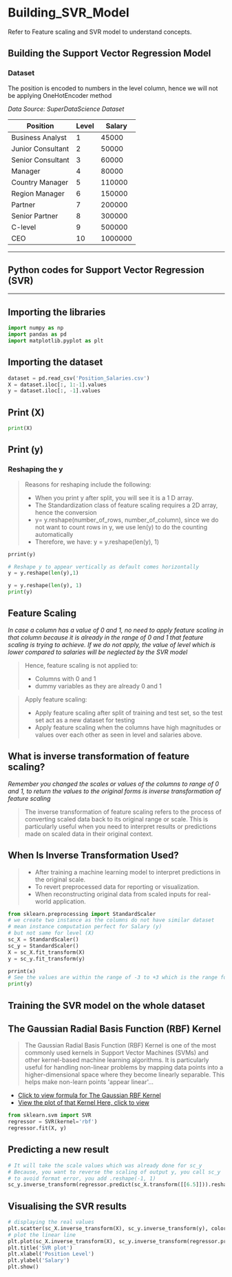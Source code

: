 # Building_SVR_Model
Refer to Feature scaling and SVR model to understand concepts.

## Building the Support Vector Regression Model

### Dataset
The position is encoded to numbers in the level column, hence we will not be applying OneHotEncoder method

_Data Source: SuperDataScience Dataset_

|Position	|Level	|Salary|
|---------|-------|-------|
|Business Analyst|	1|	45000|
|Junior Consultant|	2	|50000|
|Senior Consultant|	3|	60000|
|Manager|	4	|80000|
|Country Manager	|5	|110000|
|Region Manager|	6	|150000|
|Partner|	7	|200000|
|Senior Partner|	8	|300000|
|C-level|	9	|500000|
|CEO|	10	|1000000|
---
## Python codes for Support Vector Regression (SVR)
---

## Importing the libraries
```python
import numpy as np
import pandas as pd
import matplotlib.pyplot as plt
```

## Importing the dataset
```python
dataset = pd.read_csv('Position_Salaries.csv')
X = dataset.iloc[:, 1:-1].values
y = dataset.iloc[:, -1].values
```

## Print (X)
```python
print(X)
```

## Print (y)
### Reshaping the y 
> Reasons for reshaping include the following:
> + When you print y after split, you will see it is a 1 D array.
> + The Standardization class of feature scaling requires a 2D array, hence the conversion
> + y= y.reshape(number_of_rows, number_of_column), since we do not want to count rows in y, we use len(y) to do the counting automatically
> + Therefore, we have: y = y.reshape(len(y), 1)
```python
prrint(y)

# Reshape y to appear vertically as default comes horizontally
y = y.reshape(len(y),1)
```

```python
y = y.reshape(len(y), 1)
print(y)
```

## Feature Scaling
_In case a column has a value of 0 and 1, no need to apply feature scaling in that column because it is already in the range of 0 and 1 that feature scaling is trying to achieve. If we do not apply, the value of level which is lower compared to salaries will be neglected by the SVR model_
> Hence, feature scaling is not applied to:
> + Columns with 0 and 1
> + dummy variables as they are already 0 and 1

> Apply feature scaling:
> + Apply feature scaling after split of training and test set, so the test set act as a new dataset for testing
> + Apply feature scaling when the columns have high magnitudes or values over each other as seen in level and salaries above.

## What is inverse transformation of feature scaling?
_Remember you changed the scales or values of the columns to range of 0 and 1, to return the values to the original forms is inverse transformation of feature scaling_
> The inverse transformation of feature scaling refers to the process of converting scaled data back to its original range or scale. This is particularly useful when you need to interpret results or predictions made on scaled data in their original context.

## When Is Inverse Transformation Used?
> + After training a machine learning model to interpret predictions in the original scale.
> + To revert preprocessed data for reporting or visualization.
> + When reconstructing original data from scaled inputs for real-world application.

```python
from sklearn.preprocessing import StandardScaler
# we create two instance as the columns do not have similar dataset
# mean instance computation perfect for Salary (y)
# but not same for level (X)
sc_X = StandardScaler()
sc_y = StandardScaler()
X = sc_X.fit_transform(X) 
y = sc_y.fit_transform(y)

prrint(x)
# See the values are within the range of -3 to +3 which is the range for Standardization
print(y)
```

## Training the SVR model on the whole dataset
## The Gaussian Radial Basis Function (RBF) Kernel
> The Gaussian Radial Basis Function (RBF) Kernel is one of the most commonly used kernels in Support Vector Machines (SVMs) and other kernel-based machine learning algorithms. It is particularly useful for handling non-linear problems by mapping data points into a higher-dimensional space where they become linearly separable.
> This helps make non-learn points 'appear linear'...
> 
+ [Click to view formula for The Gaussian RBF Kernel](https://ibb.co/znFHbXR)
+ [View the plot of that Kernel Here, click to view](https://ibb.co/2SZ85r7)
```python
from sklearn.svm import SVR
regressor = SVR(kernel='rbf')
regressor.fit(X, y)
```

## Predicting a new result
```python
# It will take the scale values which was already done for sc_y
# Because, you want to reverse the scaling of output y, you call sc_y
# to avoid format error, you add .reshape(-1, 1)
sc_y.inverse_transform(regressor.predict(sc_X.transform([[6.5]])).reshape(-1,1))
```

## Visualising the SVR results
```python
# displaying the real values
plt.scatter(sc_X.inverse_transform(X), sc_y.inverse_transform(y), color = 'red')
# plot the linear line
plt.plot(sc_X.inverse_transform(X), sc_y.inverse_transform(regressor.predict(X).reshape(-1,1)), color = 'blue')
plt.title('SVR plot')
plt.xlabel('Position Level')
plt.ylabel('Salary')
plt.show()
```
